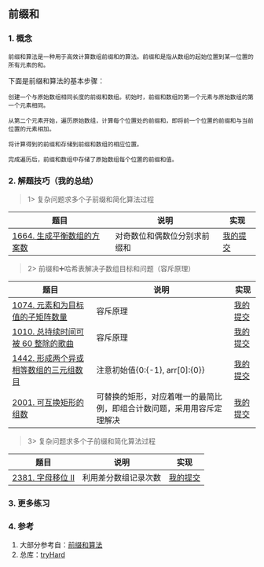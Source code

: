 ## 前缀和

### 1. 概念

    前缀和算法是一种用于高效计算数组前缀和的算法。前缀和是指从数组的起始位置到某一位置的所有元素的和。

下面是前缀和算法的基本步骤：

    创建一个与原始数组相同长度的前缀和数组。初始时，前缀和数组的第一个元素与原始数组的第一个元素相同。

    从第二个元素开始，遍历原始数组，计算每个位置处的前缀和，即将前一个位置的前缀和与当前位置的元素相加。

    将计算得到的前缀和存储到前缀和数组的相应位置。

    完成遍历后，前缀和数组中存储了原始数组每个位置的前缀和值。

### 2. 解题技巧（我的总结）

> 1> 复杂问题求多个子前缀和简化算法过程
> 
| 题目                                                                       | 说明             | 实现                                                                            |
|--------------------------------------------------------------------------|----------------|-------------------------------------------------------------------------------|
| [1664. 生成平衡数组的方案数](https://leetcode.cn/problems/ways-to-make-a-fair-array/description/) | 对奇数位和偶数位分别求前缀和 | [我的提交](https://leetcode.cn/problems/ways-to-make-a-fair-array/submissions/477957501/) |

> 2> 前缀和➕哈希表解决子数组目标和问题（容斥原理）
>
| 题目                                                                       | 说明                        | 实现                                                                            |
|--------------------------------------------------------------------------|---------------------------|-------------------------------------------------------------------------------|
| [1074. 元素和为目标值的子矩阵数量](https://leetcode.cn/problems/number-of-submatrices-that-sum-to-target/description/) | 容斥原理                      | [我的提交](https://leetcode.cn/problems/number-of-submatrices-that-sum-to-target/submissions/491814427/) |
| [1010. 总持续时间可被 60 整除的歌曲](https://leetcode.cn/problems/pairs-of-songs-with-total-durations-divisible-by-60/description/) | 容斥原理                      | [我的提交](https://leetcode.cn/problems/pairs-of-songs-with-total-durations-divisible-by-60/submissions/491964237/) |
| [1442. 形成两个异或相等数组的三元组数目](https://leetcode.cn/problems/count-triplets-that-can-form-two-arrays-of-equal-xor/description/) | 注意初始值{0:{-1}, arr[0]:{0}} | [我的提交](https://leetcode.cn/problems/count-triplets-that-can-form-two-arrays-of-equal-xor/submissions/493361982/) |
| [2001. 可互换矩形的组数](https://leetcode.cn/problems/number-of-pairs-of-interchangeable-rectangles/description/) | 可替换的矩形，对应着唯一的最简比例，即组合计数问题，采用用容斥定理解决 | [我的提交](https://leetcode.cn/problems/number-of-pairs-of-interchangeable-rectangles/submissions/500720933/) |


> 3> 复杂问题求多个子前缀和简化算法过程
>
| 题目                                                                       | 说明         | 实现                                                                            |
|--------------------------------------------------------------------------|------------|-------------------------------------------------------------------------------|
| [2381. 字母移位 II](https://leetcode.cn/problems/shifting-letters-ii/description/) | 利用差分数组记录次数 | [我的提交](https://leetcode.cn/problems/shifting-letters-ii/submissions/513167934/) |


### 3. 更多练习


### 4. 参考
1. 大部分参考自：[前缀和算法](https://blog.csdn.net/m0_56069910/article/details/132743061) 
2. 总库：[tryHard](https://github.com/NOMADxzy/tryHard)